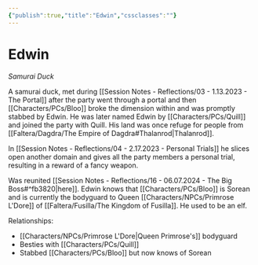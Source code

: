 ```yaml
---
{"publish":true,"title":"Edwin","cssclasses":""}
---
```


# Edwin
*Samurai Duck*

A samurai duck, met during [[Session Notes - Reflections/03 - 1.13.2023 - The Portal]] after the party went through a portal and then [[Characters/PCs/Bloo]] broke the dimension within and was promptly stabbed by Edwin. He was later named Edwin by [[Characters/PCs/Quill]] and joined the party with Quill. His land was once refuge for people from [[Faltera/Dagdra/The Empire of Dagdra#Thalanrod\|Thalanrod]].

In [[Session Notes - Reflections/04 - 2.17.2023 - Personal Trials]] he slices open another domain and gives all the party members a personal trial, resulting in a reward of a fancy weapon. 

Was reunited [[Session Notes - Reflections/16 - 06.07.2024 - The Big Boss#^fb3820\|here]]. Edwin knows that [[Characters/PCs/Bloo]] is Sorean and is currently the bodyguard to Queen [[Characters/NPCs/Primrose L'Dore]] of [[Faltera/Fusilla/The Kingdom of Fusilla]]. He used to be an elf. 

Relationships: 
- [[Characters/NPCs/Primrose L'Dore\|Queen Primrose's]] bodyguard
- Besties with [[Characters/PCs/Quill]]
- Stabbed [[Characters/PCs/Bloo]] but now knows of Sorean